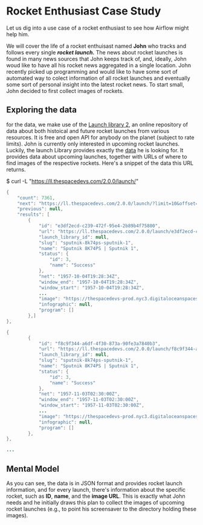 # Rocket Enthusiast Case Study

Let us dig into a use case of a rocket enthusiast to see how Airflow might help him.

We will cover the life of a rocket enthuisast named **John** who tracks and follows every single ***rocket launch.*** The news about rocket launches is found in many news sources that John keeps track of, and, ideally, John woud like to have all his rocket news aggregated in a single location. John recently picked up programming and would like to have some sort of automated way to colect information of all rocket launches and eventually some sort of personal insight into the latest rocket news. To start small, John decided to first collect images of rockets.

## Exploring the data
for the data, we make use of the [Launch library 2](https://thespacedevs.com/llapi), an online repository of data about both histoical and future rocket launches from various resources. It is free and open API for anybody on the planet (subject to rate limits). John is currently only interested in upcoming rocket launches. Luckily, the launch Library provides exactly the [data](https://ll.thespacedevs.com/2.0.0/launch/) he is looking for. It provides data about upcoming launches, together with URLs of where to find images of the respective rockets. Here's a snippet of the data this URL returns.

$ curl -L "https://ll.thespacedevs.com/2.0.0/launch/"

```java
{
    "count": 7361,
    "next": "https://ll.thespacedevs.com/2.0.0/launch/?limit=10&offset=10",
    "previous": null,
    "results": [
        {
            "id": "e3df2ecd-c239-472f-95e4-2b89b4f75800",
            "url": "https://ll.thespacedevs.com/2.0.0/launch/e3df2ecd-c239-472f-95e4-2b89b4f75800/",
            "launch_library_id": null,
            "slug": "sputnik-8k74ps-sputnik-1",
            "name": "Sputnik 8K74PS | Sputnik 1",
            "status": {
                "id": 3,
                "name": "Success"
            },
            "net": "1957-10-04T19:28:34Z",
            "window_end": "1957-10-04T19:28:34Z",
            "window_start": "1957-10-04T19:28:34Z",
            ...
            "image": "https://thespacedevs-prod.nyc3.digitaloceanspaces.com/media/images/sputnik_8k74ps_image_20210830185541.jpg",
            "infographic": null,
            "program": []
        },]
},

{
        {
            "id": "f8c9f344-a6df-4f30-873a-90fe3a7840b3",
            "url": "https://ll.thespacedevs.com/2.0.0/launch/f8c9f344-a6df-4f30-873a-90fe3a7840b3/",
            "launch_library_id": null,
            "slug": "sputnik-8k74ps-sputnik-1",
            "name": "Sputnik 8K74PS | Sputnik 1",
            "status": {
                "id": 3,
                "name": "Success"
            },
            "net": "1957-11-03T02:30:00Z",
            "window_end": "1957-11-03T02:30:00Z",
            "window_start": "1957-11-03T02:30:00Z",
            ...
            "image": "https://thespacedevs-prod.nyc3.digitaloceanspaces.com/media/images/sputnik_8k74ps_image_20210830185541.jpg",
            "infographic": null,
            "program": []
        },
},

...
```

## Mental Model
As you can see, the data is in JSON format and provides rocket launch information, and for every launch, there's information about the specific rocket, such as **ID**, **name**, and the **image URL**. This is exactly what John needs and he initially draws this plan to collect the images of upcoming rocket launches (e.g., to point his screensaver to the directory holding these images).


